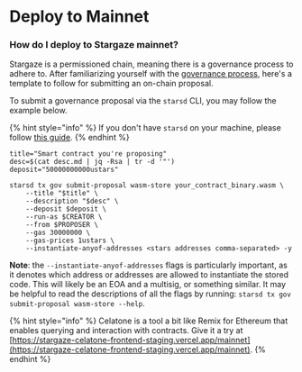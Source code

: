 # Deploy to Mainnet

### How do I deploy to Stargaze mainnet?

Stargaze is a permissioned chain, meaning there is a governance process to adhere to. After familiarizing yourself with the [governance process](../../tokenomics/protocol-governance.md), here's a template to follow for submitting an on-chain proposal.

To submit a governance proposal via the `starsd` CLI, you may follow the example below.

{% hint style="info" %}
If you don't have `starsd` on your machine, please follow [this guide](../../nodes-and-validators/getting-setup.md).
{% endhint %}

```shell
title="Smart contract you're proposing"
desc=$(cat desc.md | jq -Rsa | tr -d '"')
deposit="50000000000ustars"

starsd tx gov submit-proposal wasm-store your_contract_binary.wasm \
    --title "$title" \
    --description "$desc" \
    --deposit $deposit \
    --run-as $CREATOR \
    --from $PROPOSER \
    --gas 30000000 \
    --gas-prices 1ustars \
    --instantiate-anyof-addresses <stars addresses comma-separated> -y
```

**Note**: the `--instantiate-anyof-addresses` flags is particularly important, as it denotes which address or addresses are allowed to instantiate the stored code. This will likely be an EOA and a multisig, or something similar. It may be helpful to read the descriptions of all the flags by running: `starsd tx gov submit-proposal wasm-store --help`.

{% hint style="info" %}
Celatone is a tool a bit like Remix for Ethereum that enables querying and interaction with contracts. Give it a try at [https://stargaze-celatone-frontend-staging.vercel.app/mainnet](https://stargaze-celatone-frontend-staging.vercel.app/mainnet).
{% endhint %}

